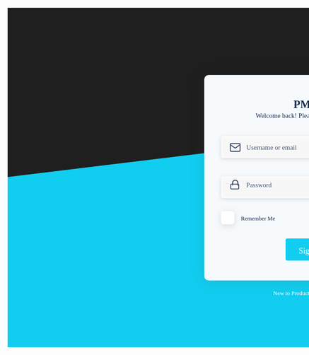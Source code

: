 <!DOCTYPE html>
<html>
<head>
<meta charset="utf-8"/>
<meta http-equiv="X-UA-Compatible" content="IE=edge"/>
<meta name="viewport" content="width=device-width, initial-scale=1.0">
<title>Login</title>
<style id="applicationStylesheet" type="text/css">
	.mediaViewInfo {
		--web-view-name: Login;
		--web-view-id: Login;
		--web-scale-to-fit: true;
		--web-scale-to-fit-type: width;
		--web-scale-on-resize: true;
		--web-enable-deep-linking: true;
		--web-page-font: Gotham;
	}
	:root {
		--web-view-ids: Login;
	}
	* {
		margin: 0;
		padding: 0;
		box-sizing: border-box;
		border: none;
	}
	#Login {
		position: absolute;
		background: #E5E5E5;
		width: 1366px;
		height: 768px;
		font-family: Gotham;
		background-color: rgba(255,255,255,1);
		overflow: hidden;
		--web-view-name: Login;
		--web-view-id: Login;
		--web-scale-to-fit: true;
		--web-scale-to-fit-type: width;
		--web-scale-on-resize: true;
		--web-enable-deep-linking: true;
		--web-page-font: Gotham;
	}
	.Path_467 {
		overflow: visible;
		position: absolute;
		width: 1366px;
		height: 384px;
		left: 0px;
		top: 0px;
		transform: matrix(1,0,0,1,0,0);
	}
	.Path_468 {
		overflow: visible;
		position: absolute;
		width: 1366px;
		height: 551px;
		transform: matrix(1,0,0,1,0,217) rotate(180deg);
		transform-origin: center;
		left: 0px;
		top: 0px;
	}
	.Rectangle_1488 {
		filter: drop-shadow(0px 3px 17px rgba(44, 40, 40, 0.11));
		position: absolute;
		overflow: visible;
		width: 527px;
		height: 516px;
		left: 445px;
		top: 152px;
	}
	#Welcome_back__Please_login_to_ {
		position: absolute;
		left: 548px;
		top: 236px;
		overflow: visible;
		width: 271px;
		white-space: nowrap;
		line-height: 20px;
		margin-top: -2.5px;
		text-align: center;
		font-family: Gotham, Gotham;
		font-style: normal;
		font-weight: normal;
		font-size: 15px;
		color: rgba(23,43,77,1);
	}
	#Group_1 {
		position: absolute;
		width: 131px;
		height: 30px;
		left: 483px;
		top: 460px;
		overflow: visible;
	}
	#Checkbox_normal {
		position: absolute;
		width: 30px;
		height: 30px;
		left: 0px;
		top: 0px;
		overflow: visible;
	}
	.Checkbox_normal_bc {
		filter: drop-shadow(0px 3px 8px rgba(0, 0, 0, 0.129));
		position: absolute;
		overflow: visible;
		width: 54px;
		height: 54px;
		left: 0px;
		top: 0px;
	}
	#Remember_Me {
		position: absolute;
		left: 45px;
		top: 10px;
		overflow: visible;
		width: 87px;
		white-space: nowrap;
		line-height: 20px;
		margin-top: -3.5px;
		text-align: left;
		font-family: Gotham, Gotham;
		font-style: normal;
		font-weight: normal;
		font-size: 13px;
		color: rgba(23,43,77,1);
	}
	#Group_2 {
		position: absolute;
		width: 400px;
		height: 50px;
		left: 483px;
		top: 290px;
		overflow: visible;
	}
	#Rectangle_1489 {
		opacity: 0.8;
	}
	.Rectangle_1489 {
		filter: drop-shadow(0px 2px 4px rgba(23, 23, 23, 0.18));
		position: absolute;
		overflow: visible;
		width: 412px;
		height: 62px;
		left: 0px;
		top: 0px;
	}
	#Username_or_email {
		opacity: 0.8;
		position: absolute;
		left: 57.08px;
		top: 19px;
		overflow: visible;
		width: 128px;
		white-space: nowrap;
		line-height: 25px;
		margin-top: -5px;
		text-align: left;
		font-family: Gotham, Gotham;
		font-style: normal;
		font-weight: normal;
		font-size: 15px;
		color: rgba(23,43,77,1);
	}
	#mail {
		opacity: 0.8;
		position: absolute;
		width: 22px;
		height: 18px;
		left: 20px;
		top: 16px;
		overflow: visible;
	}
	.Path_437 {
		overflow: visible;
		position: absolute;
		width: 22px;
		height: 18px;
		left: 1px;
		top: 1px;
		transform: matrix(1,0,0,1,0,0);
	}
	.Path_438 {
		overflow: visible;
		position: absolute;
		width: 22.785px;
		height: 9.393px;
		left: 1px;
		top: 3px;
		transform: matrix(1,0,0,1,0,0);
	}
	#Group_3 {
		position: absolute;
		width: 400px;
		height: 50px;
		left: 483px;
		top: 375px;
		overflow: visible;
	}
	#Path_469 {
		opacity: 0.8;
	}
	.Path_469 {
		filter: drop-shadow(0px 2px 4px rgba(23, 23, 23, 0.18));
		overflow: visible;
		position: absolute;
		width: 412px;
		height: 62px;
		left: 0px;
		top: 0px;
		transform: matrix(1,0,0,1,0,0);
	}
	#Password {
		opacity: 0.8;
		position: absolute;
		left: 57.08px;
		top: 19px;
		overflow: visible;
		width: 67px;
		white-space: nowrap;
		line-height: 25px;
		margin-top: -5px;
		text-align: left;
		font-family: Gotham, Gotham;
		font-style: normal;
		font-weight: normal;
		font-size: 15px;
		color: rgba(23,43,77,1);
	}
	#lock {
		opacity: 0.8;
		position: absolute;
		width: 20px;
		height: 22px;
		left: 21px;
		top: 14px;
		overflow: visible;
	}
	.Rectangle_1483 {
		position: absolute;
		overflow: visible;
		width: 20px;
		height: 13px;
		left: 1px;
		top: 10px;
	}
	.Path_460 {
		overflow: visible;
		position: absolute;
		width: 12px;
		height: 11px;
		left: 5px;
		top: 1px;
		transform: matrix(1,0,0,1,0,0);
	}
	#button_normal {
		position: absolute;
		width: 185px;
		height: 50px;
		left: 591px;
		top: 522px;
		overflow: visible;
	}
	.Rectangle_166 {
		position: absolute;
		overflow: visible;
		width: 110px;
		height: 50px;
		left: 38px;
		top: 0px;
	}
	#Sign_in {
		position: absolute;
		left: 65px;
		top: 18px;
		overflow: visible;
		width: 57px;
		white-space: nowrap;
		text-align: center;
		font-family: Gotham, Gotham;
		font-style: normal;
		font-weight: normal;
		font-size: 18px;
		color: rgba(255,255,255,1);
	}
	#PMS {
		position: absolute;
		left: 647px;
		top: 205px;
		overflow: visible;
		width: 55px;
		white-space: nowrap;
		text-align: left;
		font-family: Gotham, Gotham;
		font-style: normal;
		font-weight: bold;
		font-size: 25px;
		color: rgba(23,43,77,1);
	}
	#Forgot_Password_ {
		position: absolute;
		left: 765px;
		top: 470px;
		overflow: visible;
		width: 106px;
		white-space: nowrap;
		line-height: 20px;
		margin-top: -3.5px;
		text-align: left;
		font-family: Gotham, Gotham;
		font-style: normal;
		font-weight: normal;
		font-size: 13px;
		color: rgba(23,43,77,1);
	}
	#New_to_Product__Sign_Up {
		position: absolute;
		left: 601px;
		top: 639px;
		overflow: visible;
		width: 147px;
		white-space: nowrap;
		line-height: 20px;
		margin-top: -3.5px;
		text-align: left;
		font-family: Gotham, Gotham;
		font-style: normal;
		font-weight: normal;
		font-size: 13px;
		color: rgba(255,255,255,1);
	}
</style>
<script id="applicationScript">
///////////////////////////////////////
// INITIALIZATION
///////////////////////////////////////
/**
 * Functionality for scaling, showing by media query, and navigation between multiple pages on a single page. 
 * Code subject to change.
 **/
if (window.console==null) { window["console"] = { log : function() {} } }; // some browsers do not set console
var Application = function() {
	// event constants
	this.NAVIGATION_CHANGE = "viewChange";
	this.VIEW_NOT_FOUND = "viewNotFound";
	this.VIEW_CHANGE = "viewChange";
	this.STATE_NOT_FOUND = "stateNotFound";
	this.APPLICATION_COMPLETE = "applicationComplete";
	this.SIZE_STATE_NAME = "data-is-view-scaled";
	this.lastView = null;
	this.lastState = null;
	this.lastOverlay = null;
	this.currentView = null;
	this.currentState = null;
	this.currentOverlay = null;
	this.currentQuery = {index: 0, rule: null, mediaText: null, id: null};
	this.inclusionQuery = "(min-width: 0px)";
	this.exclusionQuery = "none and (min-width: 99999px)";
	this.LastModifiedDateLabelName = "LastModifiedDateLabel";
	this.viewScaleSliderId = "ViewScaleSliderInput";
	this.pageRefreshedName = "showPageRefreshedNotification";
	this.prefix = "--web-";
	this.applicationStylesheet = null;
	this.mediaQueryDictionary = {};
	this.viewsDictionary = {};
	this.addedViews = [];
	this.views = {};
	this.viewIds = [];
	this.viewQueries = {};
	this.numberOfViews = 0;
	this.verticalPadding = 0;
	this.horizontalPadding = 0;
	this.stateName = null;
	this.viewScale = 1;
	this.viewLeft = 0;
	this.viewTop = 0;
	// view settings
	this.showUpdateNotification = false;
	this.showNavigationControls = false;
	this.scaleViewsToFit = false;
	this.scaleToFitOnDoubleClick = false;
	this.actualSizeOnDoubleClick = false;
	this.scaleViewsOnResize = false;
	this.navigationOnKeypress = false;
	this.showViewName = false;
	this.enableDeepLinking = true;
	this.refreshPageForChanges = false;
	this.showRefreshNotifications = true;
	// view controls
	this.scaleViewSlider = null;
	this.lastModifiedLabel = null;
	this.supportsPopState = false; // window.history.pushState!=null;
	this.initialized = false;
	// refresh properties
	this.refreshDuration = 250;
	this.lastModifiedDate = null;
	this.refreshRequest = null;
	this.refreshInterval = null;
	this.refreshContent = null;
	this.refreshContentSize = null;
	this.refreshCheckContent = false;
	this.refreshCheckContentSize = false;
	var self = this;
	self.initialize = function(event) {
		var view = self.getVisibleView();
		if (view==null) view = self.getInitialView();
		self.collectViews();
		self.collectMediaQueries();
		self.setViewOptions(view);
		self.setViewVariables(view);
		// sometimes the body size is 0 so we call this now and again later
		if (self.initialized) {
			window.addEventListener(self.NAVIGATION_CHANGE, self.viewChangeHandler);
			window.addEventListener("keyup", self.keypressHandler);
			window.addEventListener("keypress", self.keypressHandler);
			window.addEventListener("resize", self.resizeHandler);
			window.document.addEventListener("dblclick", self.doubleClickHandler);
			if (self.supportsPopState) {
				window.addEventListener('popstate', self.popStateHandler);
			}
			else {
				window.addEventListener('hashchange', self.hashChangeHandler);
			}
			// we are ready to go
			window.dispatchEvent(new Event(self.APPLICATION_COMPLETE));
		}
		if (self.initialized==false) {
			if (self.showNavigationControls || (self.singlePageApplication && self.showByMediaQuery==false)) {
				self.syncronizeViewToURL();
			}
	
			if (self.refreshPageForChanges) {
				self.setupRefreshForChanges();
			}
	
			self.initialized = true;
		}
		
		if (self.scaleViewsToFit) {
			self.viewScale = self.scaleViewToFit(view);
			
			if (self.viewScale<0) {
				setTimeout(self.scaleViewToFit, 500, view);
			}
		}
		else if (view) {
			self.viewScale = self.getViewScaleValue(view);
			self.updateSliderValue(self.viewScale);
		}
		else {
			// no view found
		}
	
		if (self.showUpdateNotification) {
			self.showNotification();
		}
	
		//"addEventListener" in window ? null : window.addEventListener = window.attachEvent;
		//"addEventListener" in document ? null : document.addEventListener = document.attachEvent;
	}
	///////////////////////////////////////
	// AUTO REFRESH 
	///////////////////////////////////////
	self.setupRefreshForChanges = function() {
		self.refreshRequest = new XMLHttpRequest();
		if (!self.refreshRequest) {
			return false;
		}
		// get document start values immediately
		self.requestRefreshUpdate();
	}
	/**
	 * Attempt to check the last modified date by the headers 
	 * or the last modified property from the byte array (experimental)
	 **/
	self.requestRefreshUpdate = function() {
		var url = document.location.href;
		var protocol = window.location.protocol;
		var method;
		
		try {
			if (self.refreshCheckContentSize) {
				self.refreshRequest.open('HEAD', url, true);
			}
			else if (self.refreshCheckContent) {
				self.refreshContent = document.documentElement.outerHTML;
				self.refreshRequest.open('GET', url, true);
				self.refreshRequest.responseType = "text";
			}
			else {
				// get page last modified date for the first call to compare to later
				if (self.lastModifiedDate==null) {
					// File system does not send headers in FF so get blob if possible
					if (protocol=="file:") {
						self.refreshRequest.open("GET", url, true);
						self.refreshRequest.responseType = "blob";
					}
					else {
						self.refreshRequest.open("HEAD", url, true);
						self.refreshRequest.responseType = "blob";
					}
					self.refreshRequest.onload = self.refreshOnLoadOnceHandler;
					// In some browsers (Chrome & Safari) this error occurs at send: 
					// 
					// Chrome - Access to XMLHttpRequest at 'file:///index.html' from origin 'null' 
					// has been blocked by CORS policy: 
					// Cross origin requests are only supported for protocol schemes: 
					// http, data, chrome, chrome-extension, https.
					// 
					// Safari - XMLHttpRequest cannot load file:///Users/user/Public/index.html. Cross origin requests are only supported for HTTP.
					// 
					// Solution is to run a local server, set local permissions or test in another browser
					self.refreshRequest.send(null);
					// In MS browsers the following behavior occurs possibly due to an AJAX call to check last modified date: 
					// 
					// DOM7011: The code on this page disabled back and forward caching.
					// In Brave (Chrome) error when on the server
					// index.js:221 HEAD https://www.example.com/ net::ERR_INSUFFICIENT_RESOURCES
					// self.refreshRequest.send(null);
				}
				else {
					self.refreshRequest = new XMLHttpRequest();
					self.refreshRequest.onreadystatechange = self.refreshHandler;
					self.refreshRequest.ontimeout = function() {
						self.log("Couldn't find page to check for updates");
					}
					
					var method;
					if (protocol=="file:") {
						method = "GET";
					}
					else {
						method = "HEAD";
					}
					//refreshRequest.open('HEAD', url, true);
					self.refreshRequest.open(method, url, true);
					self.refreshRequest.responseType = "blob";
					self.refreshRequest.send(null);
				}
			}
		}
		catch (error) {
			self.log("Refresh failed for the following reason:")
			self.log(error);
		}
	}
	self.refreshHandler = function() {
		var contentSize;
		try {
			if (self.refreshRequest.readyState === XMLHttpRequest.DONE) {
				
				if (self.refreshRequest.status === 2 || 
					self.refreshRequest.status === 200) {
					var pageChanged = false;
					self.updateLastModifiedLabel();
					if (self.refreshCheckContentSize) {
						var lastModifiedHeader = self.refreshRequest.getResponseHeader("Last-Modified");
						contentSize = self.refreshRequest.getResponseHeader("Content-Length");
						//lastModifiedDate = refreshRequest.getResponseHeader("Last-Modified");
						var headers = self.refreshRequest.getAllResponseHeaders();
						var hasContentHeader = headers.indexOf("Content-Length")!=-1;
						
						if (hasContentHeader) {
							contentSize = self.refreshRequest.getResponseHeader("Content-Length");
							// size has not been set yet
							if (self.refreshContentSize==null) {
								self.refreshContentSize = contentSize;
								// exit and let interval call this method again
								return;
							}
							if (contentSize!=self.refreshContentSize) {
								pageChanged = true;
							}
						}
					}
					else if (self.refreshCheckContent) {
						if (self.refreshRequest.responseText!=self.refreshContent) {
							pageChanged = true;
						}
					}
					else {
						lastModifiedHeader = self.getLastModified(self.refreshRequest);
						if (self.lastModifiedDate!=lastModifiedHeader) {
							self.log("lastModifiedDate:" + self.lastModifiedDate + ",lastModifiedHeader:" +lastModifiedHeader);
							pageChanged = true;
						}
					}
					
					if (pageChanged) {
						clearInterval(self.refreshInterval);
						self.refreshUpdatedPage();
						return;
					}
				}
				else {
					self.log('There was a problem with the request.');
				}
			}
		}
		catch( error ) {
			//console.log('Caught Exception: ' + error);
		}
	}
	self.refreshOnLoadOnceHandler = function(event) {
		// get the last modified date
		if (self.refreshRequest.response) {
			self.lastModifiedDate = self.getLastModified(self.refreshRequest);
			if (self.lastModifiedDate!=null) {
				if (self.refreshInterval==null) {
					self.refreshInterval = setInterval(self.requestRefreshUpdate, self.refreshDuration);
				}
			}
			else {
				self.log("Could not get last modified date from the server");
			}
		}
	}
	self.refreshUpdatedPage = function() {
		if (self.showRefreshNotifications) {
			var date = new Date().setTime((new Date().getTime()+10000));
			document.cookie = encodeURIComponent(self.pageRefreshedName) + "=true" + "; max-age=6000;" + " path=/";
		}
		document.location.reload(true);
	}
	self.showNotification = function(duration) {
		var notificationID = self.pageRefreshedName+"ID";
		var notification = document.getElementById(notificationID);
		if (duration==null) duration = 4000;
		if (notification!=null) {return;}
		notification = document.createElement("div");
		notification.id = notificationID;
		notification.textContent = "PAGE UPDATED";
		var styleRule = ""
		styleRule = "position: fixed; padding: 7px 16px 6px 16px; font-family: Arial, sans-serif; font-size: 10px; font-weight: bold; left: 50%;";
		styleRule += "top: 20px; background-color: rgba(0,0,0,.5); border-radius: 12px; color:rgb(235, 235, 235); transition: all 2s linear;";
		styleRule += "transform: translateX(-50%); letter-spacing: .5px; filter: drop-shadow(2px 2px 6px rgba(0, 0, 0, .1))";
		notification.setAttribute("style", styleRule);
		notification.className= "PageRefreshedClass";
		
		document.body.appendChild(notification);
		setTimeout(function() {
			notification.style.opacity = "0";
			notification.style.filter = "drop-shadow( 0px 0px 0px rgba(0,0,0, .5))";
			setTimeout(function() {
				notification.parentNode.removeChild(notification);
			}, duration)
		}, duration);
		document.cookie = encodeURIComponent(self.pageRefreshedName) + "=; max-age=1; path=/";
	}
	/**
	 * Get the last modified date from the header 
	 * or file object after request has been received
	 **/
	self.getLastModified = function(request) {
		var date;
		// file protocol - FILE object with last modified property
		if (request.response && request.response.lastModified) {
			date = request.response.lastModified;
		}
		
		// http protocol - check headers
		if (date==null) {
			date = request.getResponseHeader("Last-Modified");
		}
		return date;
	}
	self.updateLastModifiedLabel = function() {
		var labelValue = "";
		
		if (self.lastModifiedLabel==null) {
			self.lastModifiedLabel = document.getElementById("LastModifiedLabel");
		}
		if (self.lastModifiedLabel) {
			var seconds = parseInt(((new Date().getTime() - Date.parse(document.lastModified)) / 1000 / 60) * 100 + "");
			var minutes = 0;
			var hours = 0;
			if (seconds < 60) {
				seconds = Math.floor(seconds/10)*10;
				labelValue = seconds + " seconds";
			}
			else {
				minutes = parseInt((seconds/60) + "");
				if (minutes>60) {
					hours = parseInt((seconds/60/60) +"");
					labelValue += hours==1 ? " hour" : " hours";
				}
				else {
					labelValue = minutes+"";
					labelValue += minutes==1 ? " minute" : " minutes";
				}
			}
			
			if (seconds<10) {
				labelValue = "Updated now";
			}
			else {
				labelValue = "Updated " + labelValue + " ago";
			}
			if (self.lastModifiedLabel.firstElementChild) {
				self.lastModifiedLabel.firstElementChild.textContent = labelValue;
			}
			else if ("textContent" in self.lastModifiedLabel) {
				self.lastModifiedLabel.textContent = labelValue;
			}
		}
	}
	self.getShortString = function(string, length) {
		if (length==null) length = 30;
		string = string!=null ? string.substr(0, length).replace(/\n/g, "") : "[String is null]";
		return string;
	}
	self.getShortNumber = function(value, places) {
		if (places==null || places<1) places = 4;
		value = Math.round(value * Math.pow(10,places)) / Math.pow(10, places);
		return value;
	}
	///////////////////////////////////////
	// NAVIGATION CONTROLS
	///////////////////////////////////////
	self.updateViewLabel = function() {
		var viewNavigationLabel = document.getElementById("ViewNavigationLabel");
		var view = self.getVisibleView();
		var viewIndex = view ? self.getViewIndex(view) : -1;
		var viewName = view ? self.getViewPreferenceValue(view, self.prefix + "view-name") : null;
		var viewId = view ? view.id : null;
		if (viewNavigationLabel && view) {
			if (viewName && viewName.indexOf('"')!=-1) {
				viewName = viewName.replace(/"/g, "");
			}
			if (self.showViewName) {
				viewNavigationLabel.textContent = viewName;
				self.setTooltip(viewNavigationLabel, viewIndex + 1 + " of " + self.numberOfViews);
			}
			else {
				viewNavigationLabel.textContent = viewIndex + 1 + " of " + self.numberOfViews;
				self.setTooltip(viewNavigationLabel, viewName);
			}
		}
	}
	self.updateURL = function(view) {
		view = view == null ? self.getVisibleView() : view;
		var viewId = view ? view.id : null
		var viewFragment = view ? "#"+ viewId : null;
		if (viewId && self.viewIds.length>1 && self.enableDeepLinking) {
			if (self.supportsPopState==false) {
				self.setFragment(viewId);
			}
			else {
				if (viewFragment!=window.location.hash) {
					if (window.location.hash==null) {
						window.history.replaceState({name:viewId}, null, viewFragment);
					}
					else {
						window.history.pushState({name:viewId}, null, viewFragment);
					}
				}
			}
		}
	}
	self.setFragment = function(value) {
		window.location.hash = "#" + value;
	}
	self.setTooltip = function(element, value) {
		// setting the tooltip in edge causes a page crash on hover
		if (/Edge/.test(navigator.userAgent)) { return; }
		if ("title" in element) {
			element.title = value;
		}
	}
	self.getStylesheetRules = function(styleSheet) {
		try {
			if (styleSheet) return styleSheet.cssRules || styleSheet.rules;
	
			return document.styleSheets[0]["cssRules"] || document.styleSheets[0]["rules"];
		}
		catch (error) {
			// ERRORS:
			// SecurityError: The operation is insecure.
			// Errors happen when script loads before stylesheet or loading an external css locally
			// InvalidAccessError: A parameter or an operation is not supported by the underlying object
			// Place script after stylesheet
			console.log(error);
			if (error.toString().indexOf("The operation is insecure")!=-1) {
				console.log("Load the stylesheet before the script or load the stylesheet inline until it can be loaded on a server")
			}
			return [];
		}
	}
	/**
	 * If single page application hide all of the views. 
	 * @param {Number} selectedIndex if provided shows the view at index provided
	 **/
	self.hideViews = function(selectedIndex, animation) {
		var rules = self.getStylesheetRules();
		var queryIndex = 0;
		var numberOfRules = rules!=null ? rules.length : 0;
		// loop through rules and hide media queries except selected
		for (var i=0;i<numberOfRules;i++) {
			var rule = rules[i];
			if (rule.media!=null) {
				if (queryIndex==selectedIndex) {
					self.currentQuery.mediaText = rule.conditionText;
					self.currentQuery.index = selectedIndex;
					self.currentQuery.rule = rule;
					self.enableMediaQuery(rule);
				}
				else {
					if (animation) {
						self.fadeOut(rule)
					}
					else {
						self.disableMediaQuery(rule);
					}
				}
				
				queryIndex++;
			}
		}
		self.numberOfViews = queryIndex;
		self.updateViewLabel();
		self.updateURL();
		self.dispatchViewChange();
		var view = self.getVisibleView();
		var viewIndex = view ? self.getViewIndex(view) : -1;
		return viewIndex==selectedIndex ? view : null;
	}
	/**
	 * Hide view
	 * @param {Object} view element to hide
	 **/
	self.hideView = function(view) {
		var rule = view ? self.mediaQueryDictionary[view.id] : null;
		if (rule) {
			self.disableMediaQuery(rule);
		}
	}
	/**
	 * Show the view by media query. Does not hide current views
	 * Sets view options by default
	 * @param {Object} view element to show
	 * @param {Boolean} setViewOptions sets view options if null or true
	 */
	self.showViewByMediaQuery = function(view, setViewOptions) {
		var id = view ? view.id : null;
		var query = id ? self.mediaQueryDictionary[id] : null;
		var display = null;
		setViewOptions = setViewOptions==null ? true : setViewOptions;
		if (query) {
			self.enableMediaQuery(query);
			if (view && setViewOptions) self.setViewOptions(view);
			if (view && setViewOptions) self.setViewVariables(view);
		}
	}
	/**
	 * Show the view. Does not hide current views
	 */
	self.showView = function(view, setViewOptions) {
		var id = view ? view.id : null;
		var query = id ? self.mediaQueryDictionary[id] : null;
		var display = null;
		setViewOptions = setViewOptions==null ? true : setViewOptions;
		if (query) {
			self.enableMediaQuery(query);
			if (view==null) view =self.getVisibleView();
			if (view && setViewOptions) self.setViewOptions(view);
		}
		else if (id) {
			display = window.getComputedStyle(view).getPropertyValue("display");
			if (display=="" || display=="none") {
				view.style.display = "block";
			}
		}
		if (view) {
			if (self.currentView!=null) {
				self.lastView = self.currentView;
			}
			self.currentView = view;
		}
	}
	self.showViewById = function(id, setViewOptions) {
		var view = id ? self.getViewById(id) : null;
		if (view) {
			self.showView(view);
			return;
		}
		self.log("View not found '" + id + "'");
	}
	/**
	 * Show overlay over view
	 * @param {String} id id of view
	 * @param {Number} x x location
	 * @param {Number} y y location
	 * @param {Event | HTMLElement} event event or html element with styles applied
	 */
	self.showOverlay = function(id, x, y, event) {
		var view = id ? self.getViewById(id) : null;
		var query = id ? self.mediaQueryDictionary[id] : null;
		var centerHorizontally = false;
		var centerVertically = false;
		var display = null;
		// get enter animation - event target must have css variables declared
		if (event) {
			var button = event.currentTarget || event; // can be event or htmlelement
			var buttonComputedStyles = getComputedStyle(button);
			var actionTargetValue = buttonComputedStyles.getPropertyValue(self.prefix+"action-target").trim();
			var targetAnimation = buttonComputedStyles.getPropertyValue(self.prefix+"animation").trim();
			var targetType = buttonComputedStyles.getPropertyValue(self.prefix+"action-type").trim();
			var actionTarget = self.application ? null : self.getElement(actionTargetValue);
			var actionTargetStyles = actionTarget ? actionTarget.style : null;
			if (actionTargetStyles) {
				actionTargetStyles.setProperty("animation", targetAnimation);
			}
		}
		
		if (self.application==false || targetType=="page") {
			document.location.href = "./" + actionTargetValue;
			return;
		}
		if (query) {
			self.enableMediaQuery(query);
		}
		else if (id) {
			if (view==null) {
				self.log("View not found, '"+ id + "'");
				return;
			}
			display = window.getComputedStyle(view).getPropertyValue("display");
			if (display=="" || display=="none") {
				view.style.display = "block";
			}
		}
		// do not set x or y position if centering
		centerHorizontally = self.getViewPreferenceBoolean(view, self.prefix + "center-horizontally");
		centerVertically = self.getViewPreferenceBoolean(view, self.prefix + "center-vertically");
		if (view && centerHorizontally==false) {
			view.style.left = x + "px";
		}
		
		if (view && centerVertically==false) {
			view.style.top = y + "px";
		}
		self.currentOverlay = view;
	}
	self.goBack = function() {
		if (self.currentOverlay) {
			self.removeOverlay();
		}
		else if (self.lastView) {
			self.goToView(self.lastView.id);
		}
	}
	self.removeOverlay = function() {
		var overlay = self.currentOverlay;
		if (overlay) {
			var style = overlay.style;
			
			if (style.animation) {
				self.reverseAnimation(overlay, true);
			}
			else {
				self.setViewVariables(null, self.currentOverlay);
				self.hideView(self.currentOverlay);
			}
		}
	}
	/**
	 * Reverse the animation and hide after
	 * @param {Object} target element with animation
	 * @param {Boolean} hide hide after animation ends
	 */
	self.reverseAnimation = function(target, hide) {
		var lastAnimation = null;
		var style = target.style;
		style.animationPlayState = "paused";
		lastAnimation = style.animation;
		style.animation = null;
		style.animationPlayState = "paused";
		if (hide) {
			target.addEventListener("animationend", self.animationEndHideHandler);
		}
		setTimeout(function() {
			style.animation = lastAnimation;
			style.animationPlayState = "paused";
			style.animationDirection = "reverse";
			style.animationPlayState = "running";
		}, 30);
	}
	self.animationEndHandler = function(event) {
		var target = event.currentTarget;
	}
	self.animationEndHideHandler = function(event) {
		var target = event.currentTarget;
		self.setViewVariables(null, target);
		self.hideView(target);
		target.removeEventListener("animationend", self.animationEndHideHandler);
	}
	self.animationEndShowHandler = function(event) {
		var target = event.currentTarget;
		target.removeEventListener("animationend", self.animationEndShowHandler);
	}
	self.setViewOptions = function(view) {
		if (view) {
			self.minimumScale = self.getViewPreferenceValue(view, self.prefix + "minimum-scale");
			self.scaleViewsToFit = self.getViewPreferenceBoolean(view, self.prefix + "scale-to-fit");
			self.scaleToFitType = self.getViewPreferenceValue(view, self.prefix + "scale-to-fit-type");
			self.scaleToFitOnDoubleClick = self.getViewPreferenceBoolean(view, self.prefix + "scale-on-double-click");
			self.actualSizeOnDoubleClick = self.getViewPreferenceBoolean(view, self.prefix + "actual-size-on-double-click");
			self.scaleViewsOnResize = self.getViewPreferenceBoolean(view, self.prefix + "scale-on-resize");
			self.enableScaleUp = self.getViewPreferenceBoolean(view, self.prefix + "enable-scale-up");
			self.centerHorizontally = self.getViewPreferenceBoolean(view, self.prefix + "center-horizontally");
			self.centerVertically = self.getViewPreferenceBoolean(view, self.prefix + "center-vertically");
			self.navigationOnKeypress = self.getViewPreferenceBoolean(view, self.prefix + "navigate-on-keypress");
			self.showViewName = self.getViewPreferenceBoolean(view, self.prefix + "show-view-name");
			self.refreshPageForChanges = self.getViewPreferenceBoolean(view, self.prefix + "refresh-for-changes");
			self.refreshPageForChangesInterval = self.getViewPreferenceValue(view, self.prefix + "refresh-interval");
			self.showNavigationControls = self.getViewPreferenceBoolean(view, self.prefix + "show-navigation-controls");
			self.scaleViewSlider = self.getViewPreferenceBoolean(view, self.prefix + "show-scale-controls");
			self.enableDeepLinking = self.getViewPreferenceBoolean(view, self.prefix + "enable-deep-linking");
			self.singlePageApplication = self.getViewPreferenceBoolean(view, self.prefix + "application");
			self.showByMediaQuery = self.getViewPreferenceBoolean(view, self.prefix + "show-by-media-query");
			self.showUpdateNotification = document.cookie!="" ? document.cookie.indexOf(self.pageRefreshedName)!=-1 : false;
			self.imageComparisonDuration = self.getViewPreferenceValue(view, self.prefix + "image-comparison-duration");
			self.supportAnimations = self.getViewPreferenceBoolean(view, self.prefix + "enable-animations", true);
			if (self.scaleViewsToFit) {
				var newScaleValue = self.scaleViewToFit(view);
				
				if (newScaleValue<0) {
					setTimeout(self.scaleViewToFit, 500, view);
				}
			}
			else {
				self.viewScale = self.getViewScaleValue(view);
				self.updateSliderValue(self.viewScale);
			}
			if (self.imageComparisonDuration!=null) {
				// todo
			}
			if (self.refreshPageForChangesInterval!=null) {
				self.refreshDuration = Number(self.refreshPageForChangesInterval);
			}
		}
	}
	self.previousView = function(event) {
		var rules = self.getStylesheetRules();
		var view = self.getVisibleView()
		var index = view ? self.getViewIndex(view) : -1;
		var prevQueryIndex = index!=-1 ? index-1 : self.currentQuery.index-1;
		var queryIndex = 0;
		var numberOfRules = rules!=null ? rules.length : 0;
		if (event) {
			event.stopImmediatePropagation();
		}
		if (prevQueryIndex<0) {
			return;
		}
		// loop through rules and hide media queries except selected
		for (var i=0;i<numberOfRules;i++) {
			var rule = rules[i];
			
			if (rule.media!=null) {
				if (queryIndex==prevQueryIndex) {
					self.currentQuery.mediaText = rule.conditionText;
					self.currentQuery.index = prevQueryIndex;
					self.currentQuery.rule = rule;
					self.enableMediaQuery(rule);
					self.updateViewLabel();
					self.updateURL();
					self.dispatchViewChange();
				}
				else {
					self.disableMediaQuery(rule);
				}
				queryIndex++;
			}
		}
	}
	self.nextView = function(event) {
		var rules = self.getStylesheetRules();
		var view = self.getVisibleView();
		var index = view ? self.getViewIndex(view) : -1;
		var nextQueryIndex = index!=-1 ? index+1 : self.currentQuery.index+1;
		var queryIndex = 0;
		var numberOfRules = rules!=null ? rules.length : 0;
		var numberOfMediaQueries = self.getNumberOfMediaRules();
		if (event) {
			event.stopImmediatePropagation();
		}
		if (nextQueryIndex>=numberOfMediaQueries) {
			return;
		}
		// loop through rules and hide media queries except selected
		for (var i=0;i<numberOfRules;i++) {
			var rule = rules[i];
			
			if (rule.media!=null) {
				if (queryIndex==nextQueryIndex) {
					self.currentQuery.mediaText = rule.conditionText;
					self.currentQuery.index = nextQueryIndex;
					self.currentQuery.rule = rule;
					self.enableMediaQuery(rule);
					self.updateViewLabel();
					self.updateURL();
					self.dispatchViewChange();
				}
				else {
					self.disableMediaQuery(rule);
				}
				queryIndex++;
			}
		}
	}
	/**
	 * Enables a view via media query
	 */
	self.enableMediaQuery = function(rule) {
		try {
			rule.media.mediaText = self.inclusionQuery;
		}
		catch(error) {
			//self.log(error);
			rule.conditionText = self.inclusionQuery;
		}
	}
	self.disableMediaQuery = function(rule) {
		try {
			rule.media.mediaText = self.exclusionQuery;
		}
		catch(error) {
			rule.conditionText = self.exclusionQuery;
		}
	}
	self.dispatchViewChange = function() {
		try {
			var event = new Event(self.NAVIGATION_CHANGE);
			window.dispatchEvent(event);
		}
		catch (error) {
			// In IE 11: Object doesn't support this action
		}
	}
	self.getNumberOfMediaRules = function() {
		var rules = self.getStylesheetRules();
		var numberOfRules = rules ? rules.length : 0;
		var numberOfQueries = 0;
		for (var i=0;i<numberOfRules;i++) {
			if (rules[i].media!=null) { numberOfQueries++; }
		}
		return numberOfQueries;
	}
	/////////////////////////////////////////
	// VIEW SCALE 
	/////////////////////////////////////////
	self.sliderChangeHandler = function(event) {
		var value = self.getShortNumber(event.currentTarget.value/100);
		var view = self.getVisibleView();
		self.setViewScaleValue(view, false, value, true);
	}
	self.updateSliderValue = function(scale) {
		var slider = document.getElementById(self.viewScaleSliderId);
		var tooltip = parseInt(scale * 100 + "") + "%";
		var inputType;
		var inputValue;
		
		if (slider) {
			inputValue = self.getShortNumber(scale * 100);
			if (inputValue!=slider["value"]) {
				slider["value"] = inputValue;
			}
			inputType = slider.getAttributeNS(null, "type");
			if (inputType!="range") {
				// input range is not supported
				slider.style.display = "none";
			}
			self.setTooltip(slider, tooltip);
		}
	}
	self.viewChangeHandler = function(event) {
		var view = self.getVisibleView();
		var matrix = view ? getComputedStyle(view).transform : null;
		
		if (matrix) {
			self.viewScale = self.getViewScaleValue(view);
			
			var scaleNeededToFit = self.getViewFitToViewportScale(view);
			var isViewLargerThanViewport = scaleNeededToFit<1;
			
			// scale large view to fit if scale to fit is enabled
			if (self.scaleViewsToFit) {
				self.scaleViewToFit(view);
			}
			else {
				self.updateSliderValue(self.viewScale);
			}
		}
	}
	self.getViewScaleValue = function(view) {
		var matrix = getComputedStyle(view).transform;
		if (matrix) {
			var matrixArray = matrix.replace("matrix(", "").split(",");
			var scaleX = parseFloat(matrixArray[0]);
			var scaleY = parseFloat(matrixArray[3]);
			var scale = Math.min(scaleX, scaleY);
		}
		return scale;
	}
	/**
	 * Scales view to scale. 
	 * @param {Object} view view to scale. views are in views array
	 * @param {Boolean} scaleToFit set to true to scale to fit. set false to use desired scale value
	 * @param {Number} desiredScale scale to define. not used if scale to fit is false
	 * @param {Boolean} isSliderChange indicates if slider is callee
	 */
	self.setViewScaleValue = function(view, scaleToFit, desiredScale, isSliderChange) {
		var enableScaleUp = self.enableScaleUp;
		var scaleToFitType = self.scaleToFitType;
		var minimumScale = self.minimumScale;
		var hasMinimumScale = !isNaN(minimumScale) && minimumScale!=""
		var scaleNeededToFit = self.getViewFitToViewportScale(view, enableScaleUp);
		var scaleNeededToFitWidth = self.getViewFitToViewportWidthScale(view, enableScaleUp);
		var scaleNeededToFitHeight = self.getViewFitToViewportHeightScale(view, enableScaleUp);
		var scaleToFitFull = self.getViewFitToViewportScale(view, true);
		var scaleToFitFullWidth = self.getViewFitToViewportWidthScale(view, true);
		var scaleToFitFullHeight = self.getViewFitToViewportHeightScale(view, true);
		var scaleToWidth = scaleToFitType=="width";
		var scaleToHeight = scaleToFitType=="height";
		var shrunkToFit = false;
		var topPosition = null;
		var leftPosition = null;
		var translateY = null;
		var translateX = null;
		var transformValue = "";
		var canCenterVertically = true;
		var canCenterHorizontally = true;
		//console.log("height:"+scaleNeededToFitHeight+",width:"+scaleNeededToFitWidth+",fit:"+scaleNeededToFit,"desired:"+desiredScale);
		if (scaleToFit && isSliderChange!=true) {
			if (scaleToFitType=="fit") {
				desiredScale = scaleNeededToFit;
			}
			else if (scaleToFitType=="width") {
				desiredScale = scaleNeededToFitWidth;
			}
			else if (scaleToFitType=="height") {
				desiredScale = scaleNeededToFitHeight;
			}
		}
		else {
			if (isNaN(desiredScale)) {
				desiredScale = 1;
			}
		}
		self.updateSliderValue(desiredScale);
		
		// scale to fit width
		if (scaleToWidth && scaleToHeight==false) {
			canCenterVertically = scaleNeededToFitHeight>=scaleNeededToFitWidth;
			canCenterHorizontally = scaleNeededToFitWidth>=1 && enableScaleUp==false;
			if (isSliderChange) {
				canCenterHorizontally = desiredScale<scaleToFitFullWidth;
			}
			else if (scaleToFit) {
				desiredScale = scaleNeededToFitWidth;
			}
			if (hasMinimumScale) {
				desiredScale = Math.max(desiredScale, Number(minimumScale));
			}
			//desiredScale = self.getShortNumber(desiredScale);
			desiredScale = self.getShortNumber(desiredScale);
			if (desiredScale>1 && (enableScaleUp || isSliderChange)) {
				transformValue = "scale(" + desiredScale + ")";
			}
			else if (desiredScale>=1 && enableScaleUp==false) {
				transformValue = "scale(" + 1 + ")";
			}
			else {
				transformValue = "scale(" + desiredScale + ")";
			}
			if (self.centerVertically) {
				if (canCenterVertically) {
					translateY = "-50%";
					topPosition = "50%";
				}
				else {
					translateY = "0";
					topPosition = "0";
				}
				
				if (view.style.top != topPosition) {
					view.style.top = topPosition + "";
				}
				if (canCenterVertically) {
					transformValue += " translateY(" + translateY+ ")";
				}
			}
			if (self.centerHorizontally) {
				if (canCenterHorizontally) {
					translateX = "-50%";
					leftPosition = "50%";
				}
				else {
					translateX = "0";
					leftPosition = "0";
				}
				if (view.style.left != leftPosition) {
					view.style.left = leftPosition + "";
				}
				if (canCenterHorizontally) {
					transformValue += " translateX(" + translateX+ ")";
				}
			}
			view.style.transformOrigin = "0 0";
			view.style.transform = transformValue;
			self.viewScale = desiredScale;
			self.viewLeft = leftPosition;
			self.viewTop = topPosition;
			return desiredScale;
		}
		// scale to fit height
		if (scaleToHeight && scaleToWidth==false) {
			//canCenterVertically = scaleNeededToFitHeight>=scaleNeededToFitWidth;
			//canCenterHorizontally = scaleNeededToFitHeight<=scaleNeededToFitWidth && enableScaleUp==false;
			canCenterVertically = scaleNeededToFitHeight>=scaleNeededToFitWidth;
			canCenterHorizontally = scaleNeededToFitWidth>=1 && enableScaleUp==false;
			
			if (isSliderChange) {
				canCenterHorizontally = desiredScale<scaleToFitFullHeight;
			}
			else if (scaleToFit) {
				desiredScale = scaleNeededToFitHeight;
			}
			if (hasMinimumScale) {
				desiredScale = Math.max(desiredScale, Number(minimumScale));
			}
			desiredScale = self.getShortNumber(desiredScale);
			if (desiredScale>1 && (enableScaleUp || isSliderChange)) {
				transformValue = "scale(" + desiredScale + ")";
			}
			else if (desiredScale>=1 && enableScaleUp==false) {
				transformValue = "scale(" + 1 + ")";
			}
			else {
				transformValue = "scale(" + desiredScale + ")";
			}
			if (self.centerHorizontally) {
				if (canCenterHorizontally) {
					translateX = "-50%";
					leftPosition = "50%";
				}
				else {
					translateX = "0";
					leftPosition = "0";
				}
				if (view.style.left != leftPosition) {
					view.style.left = leftPosition + "";
				}
				if (canCenterHorizontally) {
					transformValue += " translateX(" + translateX+ ")";
				}
			}
			if (self.centerVertically) {
				if (canCenterVertically) {
					translateY = "-50%";
					topPosition = "50%";
				}
				else {
					translateY = "0";
					topPosition = "0";
				}
				
				if (view.style.top != topPosition) {
					view.style.top = topPosition + "";
				}
				if (canCenterVertically) {
					transformValue += " translateY(" + translateY+ ")";
				}
			}
			view.style.transformOrigin = "0 0";
			view.style.transform = transformValue;
			self.viewScale = desiredScale;
			self.viewLeft = leftPosition;
			self.viewTop = topPosition;
			return scaleNeededToFitHeight;
		}
		if (scaleToFitType=="fit") {
			//canCenterVertically = scaleNeededToFitHeight>=scaleNeededToFitWidth;
			//canCenterHorizontally = scaleNeededToFitWidth>=scaleNeededToFitHeight;
			canCenterVertically = scaleNeededToFitHeight>=scaleNeededToFit;
			canCenterHorizontally = scaleNeededToFitWidth>=scaleNeededToFit;
			if (hasMinimumScale) {
				desiredScale = Math.max(desiredScale, Number(minimumScale));
			}
			desiredScale = self.getShortNumber(desiredScale);
			if (isSliderChange || scaleToFit==false) {
				canCenterVertically = scaleToFitFullHeight>=desiredScale;
				canCenterHorizontally = desiredScale<scaleToFitFullWidth;
			}
			else if (scaleToFit) {
				desiredScale = scaleNeededToFit;
			}
			transformValue = "scale(" + desiredScale + ")";
			if (self.centerVertically) {
				if (canCenterVertically) {
					translateY = "-50%";
					topPosition = "50%";
				}
				else {
					translateY = "0";
					topPosition = "0";
				}
				
				if (view.style.top != topPosition) {
					view.style.top = topPosition + "";
				}
				if (canCenterVertically) {
					transformValue += " translateY(" + translateY+ ")";
				}
			}
			if (self.centerHorizontally) {
				if (canCenterHorizontally) {
					translateX = "-50%";
					leftPosition = "50%";
				}
				else {
					translateX = "0";
					leftPosition = "0";
				}
				if (view.style.left != leftPosition) {
					view.style.left = leftPosition + "";
				}
				if (canCenterHorizontally) {
					transformValue += " translateX(" + translateX+ ")";
				}
			}
			view.style.transformOrigin = "0 0";
			view.style.transform = transformValue;
			self.viewScale = desiredScale;
			self.viewLeft = leftPosition;
			self.viewTop = topPosition;
			self.updateSliderValue(desiredScale);
			
			return desiredScale;
		}
	}
	self.getViewFitToViewportScale = function(view, scaleUp) {
		var enableScaleUp = scaleUp;
		var availableWidth = window.innerWidth || document.documentElement.clientWidth || document.body.clientWidth;
		var availableHeight = window.innerHeight || document.documentElement.clientHeight || document.body.clientHeight;
		var elementWidth = parseFloat(getComputedStyle(view, "style").width);
		var elementHeight = parseFloat(getComputedStyle(view, "style").height);
		var newScale = 1;
		availableWidth -= self.horizontalPadding;
		availableHeight -= self.verticalPadding;
		if (enableScaleUp) {
			newScale = Math.min(availableHeight/elementHeight, availableWidth/elementWidth);
		}
		else if (elementWidth > availableWidth || elementHeight > availableHeight) {
			newScale = Math.min(availableHeight/elementHeight, availableWidth/elementWidth);
		}
		
		return newScale;
	}
	self.getViewFitToViewportWidthScale = function(view, scaleUp) {
		var enableScaleUp = scaleUp;
		var availableWidth = window.innerWidth || document.documentElement.clientWidth || document.body.clientWidth;
		var elementWidth = parseFloat(getComputedStyle(view, "style").width);
		var newScale = 1;
		availableWidth -= self.horizontalPadding;
		if (enableScaleUp) {
			newScale = availableWidth/elementWidth;
		}
		else if (elementWidth > availableWidth) {
			newScale = availableWidth/elementWidth;
		}
		
		return newScale;
	}
	self.getViewFitToViewportHeightScale = function(view, scaleUp) {
		var enableScaleUp = scaleUp;
		var availableHeight = window.innerHeight || document.documentElement.clientHeight || document.body.clientHeight;
		var elementHeight = parseFloat(getComputedStyle(view, "style").height);
		var newScale = 1;
		availableHeight -= self.verticalPadding;
		if (enableScaleUp) {
			newScale = availableHeight/elementHeight;
		}
		else if (elementHeight > availableHeight) {
			newScale = availableHeight/elementHeight;
		}
		
		return newScale;
	}
	self.keypressHandler = function(event) {
		var rightKey = 39;
		var leftKey = 37;
		
		// listen for both events 
		if (event.type=="keypress") {
			window.removeEventListener("keyup", self.keypressHandler);
		}
		else {
			window.removeEventListener("keypress", self.keypressHandler);
		}
		
		if (self.showNavigationControls) {
			if (self.navigationOnKeypress) {
				if (event.keyCode==rightKey) {
					self.nextView();
				}
				if (event.keyCode==leftKey) {
					self.previousView();
				}
			}
		}
		else if (self.navigationOnKeypress) {
			if (event.keyCode==rightKey) {
				self.nextView();
			}
			if (event.keyCode==leftKey) {
				self.previousView();
			}
		}
	}
	///////////////////////////////////
	// GENERAL FUNCTIONS
	///////////////////////////////////
	self.getViewById = function(id) {
		id = id ? id.replace("#", "") : "";
		var view = self.viewIds.indexOf(id)!=-1 && self.getElement(id);
		return view;
	}
	self.getViewIds = function() {
		var viewIds = self.getViewPreferenceValue(document.body, self.prefix + "view-ids");
		var viewId = null;
		viewIds = viewIds!=null && viewIds!="" ? viewIds.split(",") : [];
		if (viewIds.length==0) {
			viewId = self.getViewPreferenceValue(document.body, self.prefix + "view-id");
			viewIds = viewId ? [viewId] : [];
		}
		return viewIds;
	}
	self.getInitialViewId = function() {
		var viewId = self.getViewPreferenceValue(document.body, self.prefix + "view-id");
		return viewId;
	}
	self.getApplicationStylesheet = function() {
		var stylesheetId = self.getViewPreferenceValue(document.body, self.prefix + "stylesheet-id");
		self.applicationStylesheet = document.getElementById("applicationStylesheet");
		return self.applicationStylesheet.sheet;
	}
	self.getVisibleView = function() {
		var viewIds = self.getViewIds();
		
		for (var i=0;i<viewIds.length;i++) {
			var viewId = viewIds[i].replace(/[\#?\.?](.*)/, "$" + "1");
			var view = self.getElement(viewId);
			var postName = "_Class";
			if (view==null && viewId && viewId.lastIndexOf(postName)!=-1) {
				view = self.getElement(viewId.replace(postName, ""));
			}
			
			if (view) {
				var display = getComputedStyle(view).display;
		
				if (display=="block" || display=="flex") {
					return view;
				}
			}
		}
		return null;
	}
	self.getInitialView = function() {
		var viewId = self.getInitialViewId();
		viewId = viewId.replace(/[\#?\.?](.*)/, "$" + "1");
		var view = self.getElement(viewId);
		var postName = "_Class";
		if (view==null && viewId && viewId.lastIndexOf(postName)!=-1) {
			view = self.getElement(viewId.replace(postName, ""));
		}
		return view;
	}
	self.getViewIndex = function(view) {
		var viewIds = self.getViewIds();
		var id = view ? view.id : null;
		var index = id && viewIds ? viewIds.indexOf(id) : -1;
		return index;
	}
	self.syncronizeViewToURL = function() {
		var fragment = window.location.hash;
		var view = self.getViewById(fragment);
		var index = view ? self.getViewIndex(view) : 0;
		if (index==-1) index = 0;
		var currentView = self.hideViews(index);
		if (self.supportsPopState && currentView) {
			if (fragment==null) {
				window.history.replaceState({name:currentView.id}, null, "#"+ currentView.id);
			}
			else {
				window.history.pushState({name:currentView.id}, null, "#"+ currentView.id);
			}
		}
		
		self.setViewVariables(view);
		return view;
	}
	/**
	 * Set the currentView or currentOverlay properties and set the lastView or lastOverlay properties
	 */
	self.setViewVariables = function(view, overlay, parentView) {
		if (view) {
			if (self.currentView) {
				self.lastView = self.currentView;
			}
			self.currentView = view;
		}
		if (overlay) {
			if (self.currentOverlay) {
				self.lastOverlay = self.currentOverlay;
			}
			self.currentOverlay = overlay;
		}
	}
	self.getViewPreferenceBoolean = function(view, property, altValue) {
		var computedStyle = window.getComputedStyle(view);
		var value = computedStyle.getPropertyValue(property);
		var type = typeof value;
		
		if (value=="true" || (type=="string" && value.indexOf("true")!=-1)) {
			return true;
		}
		else if (value=="" && arguments.length==3) {
			return altValue;
		}
		return false;
	}
	self.getViewPreferenceValue = function(view, property, defaultValue) {
		var value = window.getComputedStyle(view).getPropertyValue(property);
		if (value===undefined) {
			return defaultValue;
		}
		
		value = value.replace(/^[\s\"]*/, "");
		value = value.replace(/[\s\"]*$/, "");
		value = value.replace(/^[\s"]*(.*?)[\s"]*$/, function (match, capture) { 
			return capture;
		});
		return value;
	}
	self.getStyleRuleValue = function(cssRule, property) {
		var value = cssRule ? cssRule.style.getPropertyValue(property) : null;
		if (value===undefined) {
			return null;
		}
		
		value = value.replace(/^[\s\"]*/, "");
		value = value.replace(/[\s\"]*$/, "");
		value = value.replace(/^[\s"]*(.*?)[\s"]*$/, function (match, capture) { 
			return capture;
		});
		return value;
	}
	self.getCSSPropertyValueForElement = function(id, property) {
		var styleSheets = document.styleSheets;
		var numOfStylesheets = styleSheets.length;
		var values = [];
		var selectorIDText = "#" + id;
		var selectorClassText = "." + id + "_Class";
		var value;
		for(var i=0;i<numOfStylesheets;i++) {
			var styleSheet = styleSheets[i];
			var cssRules = self.getStylesheetRules(styleSheet);
			var numOfCSSRules = cssRules.length;
			var cssRule;
			
			for (var j=0;j<numOfCSSRules;j++) {
				cssRule = cssRules[j];
				
				if (cssRule.media) {
					var mediaRules = cssRule.cssRules;
					var numOfMediaRules = mediaRules ? mediaRules.length : 0;
					
					for(var k=0;k<numOfMediaRules;k++) {
						var mediaRule = mediaRules[k];
						
						if (mediaRule.selectorText==selectorIDText || mediaRule.selectorText==selectorClassText) {
							
							if (mediaRule.style && property in mediaRule.style) {
								value = mediaRule.style.getPropertyValue(property);
								values.push(value);
							}
						}
					}
				}
				else {
					if (cssRule.selectorText==selectorIDText || cssRule.selectorText==selectorClassText) {
						if (cssRule.style && property in cssRule.style) {
							value = cssRule.style.getPropertyValue(property);
							values.push(value);
						}
					}
				}
			}
		}
		
		return values.pop();
	}
	self.collectViews = function() {
		var viewIds = self.getViewIds();
		for (let index = 0; index < viewIds.length; index++) {
			const id = viewIds[index];
			const view = self.getViewById(id);
			//view && view.addEventListener("animationend", self.animationEndHandler);
			self.views[id] = view;
		}
		
		self.viewIds = viewIds;
	}
	self.collectMediaQueries = function() {
		var viewIds = self.getViewIds();
		var styleSheet = self.getApplicationStylesheet();
		var cssRules = self.getStylesheetRules(styleSheet);
		var numOfCSSRules = cssRules ? cssRules.length : 0;
		var cssRule;
		var id = viewIds.length ? viewIds[0]: ""; // single view
		var selectorIDText = "#" + id;
		var selectorClassText = "." + id + "_Class";
		var viewsNotFound = viewIds.slice();
		var viewsFound = [];
		var selectorText = null;
		var property = self.prefix + "view-id";
		
		for (var j=0;j<numOfCSSRules;j++) {
			cssRule = cssRules[j];
			
			if (cssRule.media) {
				var mediaRules = cssRule.cssRules;
				var numOfMediaRules = mediaRules ? mediaRules.length : 0;
				
				for(var k=0;k<numOfMediaRules;k++) {
					var mediaRule = mediaRules[k];
					var mediaId = null;
					selectorText = mediaRule.selectorText;
					
					if (selectorText==".mediaViewInfo") {
						mediaId = self.getStyleRuleValue(mediaRule, property);
						self.addView(mediaId, cssRule);
						viewsFound.push(mediaId);
						if (viewsNotFound.indexOf(mediaId)!=-1) {
							viewsNotFound.splice(viewsNotFound.indexOf(mediaId));
						}
						break;
					}
				}
			}
			else {
				selectorText = cssRule.selectorText.replace(/[#|\s|*]?/g, "");
				if (viewIds.indexOf(selectorText)!=-1) {
					self.addView(selectorText, cssRule);
					if (viewsNotFound.indexOf(selectorText)!=-1) {
						viewsNotFound.splice(viewsNotFound.indexOf(selectorText));
					}
					break;
				}
			}
		}
		if (viewsNotFound.length) {
			console.log("Could not find the following views:" + viewsNotFound.join(",") + "");
			console.log("Views found:" + viewsFound.join(",") + "");
		}
	}
	/**
	 * Adds a view. A view object contains the id of the view and the style rule
	 * Use enableMediaQuery(rule) to enable
	 * An array of view names are in self.views array
	 */
	self.addView = function(name, cssRule, parentId) {
		var state = {name:name, rule:cssRule, id:name, parentId:parentId};
		self.addedViews.push(name);
		self.viewsDictionary[name] = state;
		self.mediaQueryDictionary[name] = cssRule;
	}
	self.hasView = function(name) {
		if (self.addedViews.indexOf(name)!=-1) {
			return true;
		}
		return false;
	}
	/**
	 * Go to view by id. Views are added in addView()
	 * @param {String} name id of view in current
	 * @param {String} parent id of parent view
	 * @param {Boolean} maintainPreviousState if true then do not hide other views
	 */
	self.goToView = function(name, maintainPreviousState, parent) {
		var state = self.viewsDictionary[name];
		if (state) {
			if (maintainPreviousState==false || maintainPreviousState==null) {
				self.hideViews();
			}
			self.enableMediaQuery(state.rule);
			self.updateViewLabel();
			self.updateURL();
		}
		else {
			var event = new Event(self.STATE_NOT_FOUND);
			self.stateName = name;
			window.dispatchEvent(event);
		}
	}
	/**
	 * Go to the view in the event targets CSS variable
	 */
	self.goToTargetView = function(event) {
		var button = event.currentTarget;
		var buttonComputedStyles = getComputedStyle(button);
		var actionTargetValue = buttonComputedStyles.getPropertyValue(self.prefix+"action-target").trim();
		var animation = buttonComputedStyles.getPropertyValue(self.prefix+"animation").trim();
		var targetType = buttonComputedStyles.getPropertyValue(self.prefix+"action-type").trim();
		var targetView = self.application ? null : self.getElement(actionTargetValue);
		var actionTargetStyles = targetView ? targetView.style : null;
		var state = self.viewsDictionary[actionTargetValue];
		
		// navigate to page
		if (self.application==false || targetType=="page") {
			document.location.href = "./" + actionTargetValue;
			return;
		}
		// if view is found
		if (targetView) {
			// add animation set in event target style declaration
			if (animation && self.supportAnimations) {
				self.crossFade(self.currentView, targetView, false, animation);
			}
			else {
				self.setViewVariables(self.currentView);
				self.hideViews();
				self.enableMediaQuery(state.rule);
				self.scaleViewIfNeeded(targetView);
				self.updateViewLabel();
				self.updateURL();
			}
		}
		else {
			var stateEvent = new Event(self.STATE_NOT_FOUND);
			self.stateName = name;
			window.dispatchEvent(stateEvent);
		}
		
	}
	/**
	 * Cross fade between views
	 **/
	self.crossFade = function(from, to, update, animation) {
		var targetIndex = to.parentNode
		var fromIndex = Array.prototype.slice.call(from.parentElement.children).indexOf(from);
		var toIndex = Array.prototype.slice.call(to.parentElement.children).indexOf(to);
		if (from.parentNode==to.parentNode) {
			var reverse = self.getReverseAnimation(animation);
			var duration = self.getAnimationDuration(animation, true);
			// if target view is above (higher index)
			// then fade in target view 
			// and after fade in then hide previous view instantly
			if (fromIndex<toIndex) {
				self.setElementAnimation(from, null);
				self.setElementAnimation(to, null);
				self.showViewByMediaQuery(to);
				self.fadeIn(to, update, animation);
				setTimeout(function() {
					self.setElementAnimation(to, null);
					self.setElementAnimation(from, null);
					self.hideView(from);
					self.updateURL();
					self.setViewVariables(to);
					self.updateViewLabel();
				}, duration)
			}
			// if target view is on bottom
			// then show target view instantly 
			// and fade out current view
			else if (fromIndex>toIndex) {
				self.setElementAnimation(to, null);
				self.setElementAnimation(from, null);
				self.showViewByMediaQuery(to);
				self.fadeOut(from, update, reverse);
				setTimeout(function() {
					self.setElementAnimation(to, null);
					self.setElementAnimation(from, null);
					self.hideView(from);
					self.updateURL();
				}, duration)
			}
		}
	}
	self.fadeIn = function(element, update, animation) {
		self.showViewByMediaQuery(element);
		if (update) {
			self.updateURL(element);
			element.addEventListener("animationend", function(event) {
				element.style.animation = null;
				self.setViewVariables(element);
				self.updateViewLabel();
				element.removeEventListener("animationend", arguments.callee);
			});
		}
		
		element.style.animation = animation;
	}
	self.fadeOutCurrentView = function(animation, update) {
		if (self.currentView) {
			self.fadeOut(self.currentView, update, animation);
		}
		if (self.currentOverlay) {
			self.fadeOut(self.currentOverlay, update, animation);
		}
	}
	self.fadeOut = function(element, update, animation) {
		if (update) {
			element.addEventListener("animationend", function(event) {
				element.style.animation = null;
				self.hideView(element);
				element.removeEventListener("animationend", arguments.callee);
			});
		}
		element.style.animationPlayState = "paused";
		element.style.animation = animation;
		element.style.animationPlayState = "running";
	}
	self.getReverseAnimation = function(animation) {
		if (animation && animation.indexOf("reverse")==-1) {
			animation += " reverse";
		}
		return animation;
	}
	self.getAnimationDuration = function(animation, inMilliseconds) {
		var duration = 0;
		var expression = /.+(\d\.\d)s.+/;
		if (animation && animation.match(expression)) {
			duration = animation.replace(expression, "$" + "1");
			if (duration && inMilliseconds) duration = duration * 1000;
		}
		return duration;
	}
	self.setElementAnimation = function(element, animation, priority) {
		element.style.setProperty("animation", animation, "important");
	}
	self.getElement = function(id) {
		var elementId = id ? id.trim() : id;
		var element = elementId ? document.getElementById(elementId) : null;
		return element;
	}
	self.resizeHandler = function(event) {
		self.scaleViewIfNeeded();
	}
	self.scaleViewIfNeeded = function(view) {
		if (self.scaleViewsOnResize) {
			if (view==null) {
				view = self.getVisibleView();
			}
			var isViewScaled = view.getAttributeNS(null, self.SIZE_STATE_NAME)=="false" ? false : true;
			if (isViewScaled) {
				self.scaleViewToFit(view, true);
			}
			else {
				self.scaleViewToActualSize(view);
			}
		}
	}
	self.preventDoubleClick = function(event) {
		event.stopImmediatePropagation();
	}
	self.hashChangeHandler = function(event) {
		var fragment = window.location.hash ? window.location.hash.replace("#", "") : "";
		var view = self.getViewById(fragment);
		if (view) {
			self.hideViews();
			self.showView(view);
			self.setViewVariables(view);
			self.updateViewLabel();
			window.dispatchEvent(new Event(self.VIEW_CHANGE));
		}
		else {
			window.dispatchEvent(new Event(self.VIEW_NOT_FOUND));
		}
	}
	self.popStateHandler = function(event) {
		var state = event.state;
		var fragment = state ? state.name : window.location.hash;
		var view = self.getViewById(fragment);
		if (view) {
			self.hideViews();
			self.showView(view);
			self.updateViewLabel();
		}
		else {
			window.dispatchEvent(new Event(self.VIEW_NOT_FOUND));
		}
	}
	self.doubleClickHandler = function(event) {
		var view = self.getVisibleView();
		var scaleValue = view ? self.getViewScaleValue(view) : 1;
		var scaleNeededToFit = view ? self.getViewFitToViewportScale(view) : 1;
		var scaleNeededToFitWidth = view ? self.getViewFitToViewportWidthScale(view) : 1;
		var scaleNeededToFitHeight = view ? self.getViewFitToViewportHeightScale(view) : 1;
		var scaleToFitType = self.scaleToFitType;
		// Three scenarios
		// - scale to fit on double click
		// - set scale to actual size on double click
		// - switch between scale to fit and actual page size
		if (scaleToFitType=="width") {
			scaleNeededToFit = scaleNeededToFitWidth;
		}
		else if (scaleToFitType=="height") {
			scaleNeededToFit = scaleNeededToFitHeight;
		}
		// if scale and actual size enabled then switch between
		if (self.scaleToFitOnDoubleClick && self.actualSizeOnDoubleClick) {
			var isViewScaled = view.getAttributeNS(null, self.SIZE_STATE_NAME);
			var isScaled = false;
			
			// if scale is not 1 then view needs scaling
			if (scaleNeededToFit!=1) {
				// if current scale is at 1 it is at actual size
				// scale it to fit
				if (scaleValue==1) {
					self.scaleViewToFit(view);
					isScaled = true;
				}
				else {
					// scale is not at 1 so switch to actual size
					self.scaleViewToActualSize(view);
					isScaled = false;
				}
			}
			else {
				// view is smaller than viewport 
				// so scale to fit() is scale actual size
				// actual size and scaled size are the same
				// but call scale to fit to retain centering
				self.scaleViewToFit(view);
				isScaled = false;
			}
			
			view.setAttributeNS(null, self.SIZE_STATE_NAME, isScaled+"");
			isViewScaled = view.getAttributeNS(null, self.SIZE_STATE_NAME);
		}
		else if (self.scaleToFitOnDoubleClick) {
			self.scaleViewToFit(view);
		}
		else if (self.actualSizeOnDoubleClick) {
			self.scaleViewToActualSize(view);
		}
	}
	self.scaleViewToFit = function(view) {
		return self.setViewScaleValue(view, true);
	}
	self.scaleViewToActualSize = function(view) {
		self.setViewScaleValue(view, false, 1);
	}
	self.onloadHandler = function(event) {
		self.initialize();
	}
	self.getStackArray = function(error) {
		var value = "";
		
		if (error==null) {
		  try {
			 error = new Error("Stack");
		  }
		  catch (e) {
			 
		  }
		}
		
		if ("stack" in error) {
		  value = error.stack;
		  var methods = value.split(/\n/g);
	 
		  var newArray = methods ? methods.map(function (value, index, array) {
			 value = value.replace(/\@.*/,"");
			 return value;
		  }) : null;
	 
		  if (newArray && newArray[0].includes("getStackTrace")) {
			 newArray.shift();
		  }
		  if (newArray && newArray[0].includes("getStackArray")) {
			 newArray.shift();
		  }
		  if (newArray && newArray[0]=="") {
			 newArray.shift();
		  }
	 
			return newArray;
		}
		
		return null;
	}
	self.log = function(value) {
		console.log.apply(this, [value]);
	}
	
	// initialize on load
	// sometimes the body size is 0 so we call this now and again later
	window.addEventListener("load", self.onloadHandler);
	window.document.addEventListener("DOMContentLoaded", self.onloadHandler);
}
window.application = new Application();
</script>
</head>
<body>
<div id="Login">
	<svg class="Path_467" viewBox="0 0 1366 384">
		<path fill="rgba(31,31,31,1)" id="Path_467" d="M 0 0 L 1366 0 L 1366 218.0746765136719 L 0 384 L 0 0 Z">
		</path>
	</svg>
	<svg class="Path_468" viewBox="0 -167 1366 551">
		<path fill="rgba(17,205,239,1)" id="Path_468" d="M 0 -167 L 1366 -167 L 1366 218.0746765136719 L 0 384 L 0 -167 Z">
		</path>
	</svg>
	<svg class="Rectangle_1488">
		<rect fill="rgba(247,250,252,1)" id="Rectangle_1488" rx="10" ry="10" x="0" y="0" width="476" height="465">
		</rect>
	</svg>
	<div id="Welcome_back__Please_login_to_">
		<span>Welcome back! Please login to continue.</span>
	</div>
	<div id="Group_1">
		<div id="Checkbox_normal">
			<svg class="Checkbox_normal_bc">
				<rect fill="rgba(255,255,255,1)" id="Checkbox_normal_bc" rx="6" ry="6" x="0" y="0" width="30" height="30">
				</rect>
			</svg>
		</div>
		<div id="Remember_Me">
			<span>Remember Me</span>
		</div>
	</div>
	<div id="Group_2">
		<svg class="Rectangle_1489">
			<rect fill="rgba(255,255,255,1)" id="Rectangle_1489" rx="5" ry="5" x="0" y="0" width="400" height="50">
			</rect>
		</svg>
		<div id="Username_or_email">
			<span>Username or email</span>
		</div>
		<div id="mail" class="mail">
			<svg class="Path_437" viewBox="2 4 20 16">
				<path fill="transparent" stroke="rgba(23,43,77,1)" stroke-width="2px" stroke-linejoin="round" stroke-linecap="round" stroke-miterlimit="4" shape-rendering="auto" id="Path_437" d="M 4 4 L 20 4 C 21.10000038146973 4 22 4.900000095367432 22 6 L 22 18 C 22 19.10000038146973 21.10000038146973 20 20 20 L 4 20 C 2.900000095367432 20 2 19.10000038146973 2 18 L 2 6 C 2 4.900000095367432 2.900000095367432 4 4 4 Z">
				</path>
			</svg>
			<svg class="Path_438" viewBox="2 6 20 7">
				<path fill="transparent" stroke="rgba(23,43,77,1)" stroke-width="2px" stroke-linejoin="round" stroke-linecap="round" stroke-miterlimit="4" shape-rendering="auto" id="Path_438" d="M 22 6 L 12 13 L 2 6">
				</path>
			</svg>
		</div>
	</div>
	<div id="Group_3">
		<svg class="Path_469" viewBox="0 0 400 50">
			<path fill="rgba(255,255,255,1)" id="Path_469" d="M 5 0 L 395 0 C 397.7614135742188 0 400 2.238576173782349 400 5 L 400 45 C 400 47.76142501831055 397.7614135742188 50 395 50 L 5 50 C 2.238576173782349 50 0 47.76142501831055 0 45 L 0 5 C 0 2.238576173782349 2.238576173782349 0 5 0 Z">
			</path>
		</svg>
		<div id="Password">
			<span>Password</span>
		</div>
		<div id="lock" class="lock">
			<svg class="Rectangle_1483">
				<rect fill="transparent" stroke="rgba(23,43,77,1)" stroke-width="2px" stroke-linejoin="round" stroke-linecap="round" stroke-miterlimit="4" shape-rendering="auto" id="Rectangle_1483" rx="2" ry="2" x="0" y="0" width="18" height="11">
				</rect>
			</svg>
			<svg class="Path_460" viewBox="7 2 10 9">
				<path fill="transparent" stroke="rgba(23,43,77,1)" stroke-width="2px" stroke-linejoin="round" stroke-linecap="round" stroke-miterlimit="4" shape-rendering="auto" id="Path_460" d="M 7 11 L 7 7 C 7 4.23857593536377 9.238576889038086 2 12 2 C 14.76142406463623 2 17 4.238576412200928 17 7 L 17 11">
				</path>
			</svg>
		</div>
	</div>
	<div id="button_normal" class="button_normal">
		<a href="/home">
		<svg class="Rectangle_166">
			<rect fill="rgba(17,205,239,1)" id="Rectangle_166" rx="4" ry="4" x="0" y="0" width="110" height="50">
			</rect>
		</svg>
		<div id="Sign_in">
			<span>Sign in</span>
		</div>
		</a>
	</div>
	<div id="PMS">
		<span>PMS</span>
	</div>
	<div id="Forgot_Password_">
		<span>Forgot Password?</span>
	</div>
	<div id="New_to_Product__Sign_Up">
		<span>New to Product? </span><span style="font-style:normal;font-weight:normal;color:rgba(17,205,239,1);">Sign Up</span>
	</div>
</div>
</body>
</html>
